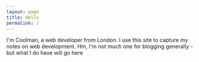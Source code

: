 ```yaml
---
layout: page
title: Hello
permalink: /
---
```


I'm Coolman, a web developer from London.
I use this site to capture my notes on web development.
Hm, I'm not much one for blogging generally - but what I do have will go here
